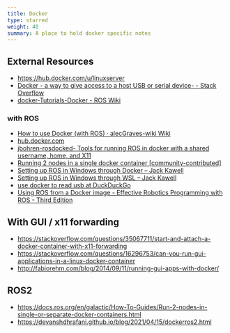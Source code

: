 ```yaml
---
title: Docker
type: starred
weight: 40
summary: A place to hold docker specific notes
---
```


## External Resources

* <https://hub.docker.com/u/linuxserver>
* [Docker - a way to give access to a host USB or serial device- - Stack Overflow](https://stackoverflow.com/questions/24225647/docker-a-way-to-give-access-to-a-host-usb-or-serial-device)
* [docker-Tutorials-Docker - ROS Wiki](https://wiki.ros.org/docker/Tutorials/Docker)

### with ROS

* [How to use Docker (with ROS) · alecGraves-wiki Wiki](https://github.com/alecGraves/wiki/wiki/How-to-use-Docker-(with-ROS))
* [hub.docker.com](https://hub.docker.com/_/ros/)
* [jbohren-rosdocked- Tools for running ROS in docker with a shared username, home, and X11](https://github.com/jbohren/rosdocked)
* [Running 2 nodes in a single docker container [community-contributed]](https://index.ros.org/doc/ros2/Tutorials/Run-2-nodes-in-a-single-docker-container/)
* [Setting up ROS in Windows through Docker – Jack Kawell](https://jack-kawell.com/2019/09/11/setting-up-ros-in-windows-through-docker/)
* [Setting up ROS in Windows through WSL – Jack Kawell](https://jack-kawell.com/2019/06/24/ros-wsl1/)
* [use docker to read usb at DuckDuckGo](https://duckduckgo.com/?q=use+docker+to+read+usb&atb=v188-1&ia=web)
* [Using ROS from a Docker image - Effective Robotics Programming with ROS - Third Edition](https://subscription.packtpub.com/book/hardware_and_creative/9781786463654/1/ch01lvl1sec11/using-ros-from-a-docker-image)

## With GUI / x11 forwarding

* <https://stackoverflow.com/questions/35067711/start-and-attach-a-docker-container-with-x11-forwarding>
* <https://stackoverflow.com/questions/16296753/can-you-run-gui-applications-in-a-linux-docker-container>
* <http://fabiorehm.com/blog/2014/09/11/running-gui-apps-with-docker/>

## ROS2

* <https://docs.ros.org/en/galactic/How-To-Guides/Run-2-nodes-in-single-or-separate-docker-containers.html>
* <https://devanshdhrafani.github.io/blog/2021/04/15/dockerros2.html>
